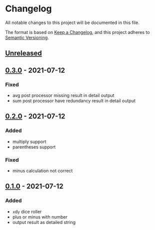 # Changelog

All notable changes to this project will be documented in this file.

The format is based on [Keep a Changelog](https://keepachangelog.com/en/1.0.0/),
and this project adheres to [Semantic Versioning](https://semver.org/spec/v2.0.0.html).

## [Unreleased]

## [0.3.0] - 2021-07-12

### Fixed

- avg post processor missing result in detail output
- sum post processor have redundancy result in detail output

## [0.2.0] - 2021-07-12

### Added

- multiply support
- parentheses support

### Fixed

- minus calculation not correct

## [0.1.0] - 2021-07-12

### Added

- `x`d`y` dice roller
- plus or minus with number
- output result as detailed string

[Unreleased]: https://github.com/7sDream/gurgle/compare/v0.3.0...HEAD
[0.3.0]: https://github.com/7sDream/gurgle/compare/v0.2.0...v0.3.0
[0.2.0]: https://github.com/7sDream/gurgle/compare/v0.1.0...v0.2.0
[0.1.0]: https://github.com/7sDream/gurgle/tag/v0.1.0
